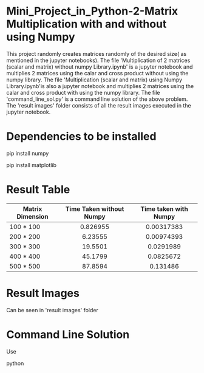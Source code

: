 # Mini_Project_in_Python-2-Matrix Multiplication with and without using Numpy

This project randomly creates matrices randomly of the desired size( as mentioned in the jupyter notebooks). The file 'Multiplication of 2 matrices (scalar and matrix) without numpy Library.ipynb' is a jupyter notebook and multiplies 2 matrices using the calar and cross product without using the numpy library. The file 'Multiplication (scalar and matrix) using Numpy Library.ipynb'is also a jupyter notebook and multiplies 2 matrices using the calar and cross product with using the numpy library. The file 'command_line_sol.py' is a command line solution of the above problem. The 'result images' folder consists of all the result images executed in the jupyter notebook. 



# Dependencies to be installed

pip install numpy

pip install matplotlib

# Result Table

| Matrix Dimension| Time Taken without Numpy | Time taken with Numpy        
| ------------- |:-------------:| :-------------:| 
| 100 * 100     |0.826955  |0.00317383
| 200 * 200    | 6.23555  |  0.00974393
| 300 * 300 | 19.5501     | 0.0291989
| 400 * 400 | 45.1799     |0.0825672
| 500 * 500 | 87.8594      |0.131486


# Result Images

Can be seen in 'result images' folder


# Command Line Solution

Use

python <script>.py inputfile outputfile <1/2>
  
  
  1- Scalar Product
  2- Matrix Product
  
  # Input Format
  
3 3   // Dimensions
  
  
1 2 3  //1st matrix
            
4 5 6 

7 8 9 
  
  
  
10 11 12  //2nd  matrix
            
13 14 15 

16 17 18
  
  
 

